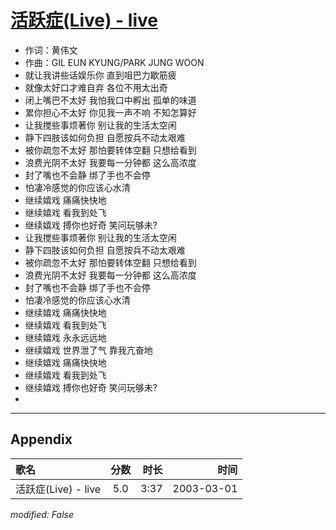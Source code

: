 # [活跃症(Live) - live](https://music.163.com/song?id=66892)

* 作词：黄伟文
* 作曲：GIL EUN KYUNG/PARK JUNG WOON
* 就让我讲些话娱乐你 直到咀巴力歇筋疲
* 就像太好口才难自弃 各位不用太出奇
* 闭上嘴巴不太好 我怕我口中孵出 孤单的味道
* 累你担心不太好 你见我一声不响 不知怎算好
* 让我搅些事烦著你 别让我的生活太空闲
* 静下四肢该如何负担 自愿按兵不动太艰难
* 被你疏忽不太好 那怕要转体空翻 只想给看到
* 浪费光阴不太好 我要每一分钟都 这么高浓度
* 封了嘴也不会静 绑了手也不会停
* 怕凄冷感觉的你应该心水清
* 继续嬉戏 痛痛快快地
* 继续嬉戏 看我到处飞
* 继续嬉戏 搏你也好奇 笑问玩够未?
* 让我搅些事烦著你 别让我的生活太空闲
* 静下四肢该如何负担 自愿按兵不动太艰难
* 被你疏忽不太好 那怕要转体空翻 只想给看到
* 浪费光阴不太好 我要每一分钟都 这么高浓度
* 封了嘴也不会静 绑了手也不会停
* 怕凄冷感觉的你应该心水清
* 继续嬉戏 痛痛快快地
* 继续嬉戏 看我到处飞
* 继续嬉戏 永永远远地
* 继续嬉戏 世界泄了气 靠我亢奋地
* 继续嬉戏 痛痛快快地
* 继续嬉戏 看我到处飞
* 继续嬉戏 搏你也好奇 笑问玩够未?
* 


---

## Appendix

|歌名|分数|时长|时间|
|:---|:---:|---:|---:|
|活跃症(Live) - live|5.0|3:37|2003-03-01

*modified: False*